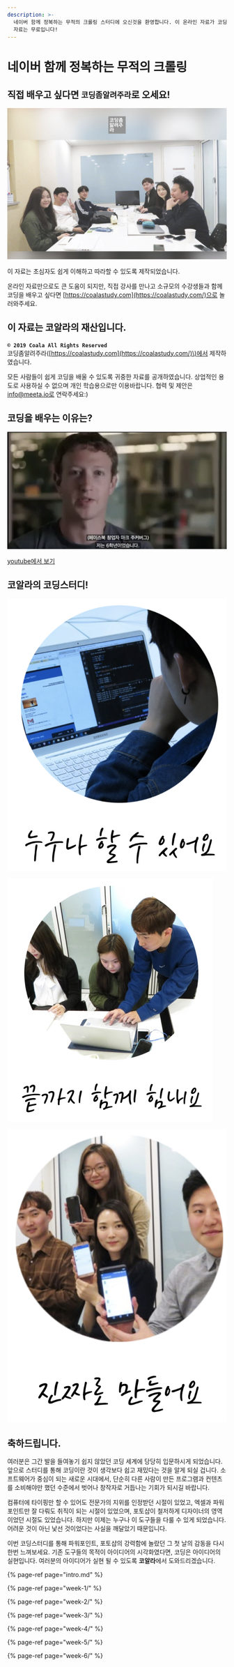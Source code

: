 ```yaml
---
description: >-
  네이버 함께 정복하는 무적의 크롤링 스터디에 오신것을 환영합니다. 이 온라인 자료가 코딩을 배우시는 모든 분께 도움이 되길 바랍니다. 이
  자료는 무료입니다!
---
```


# 네이버 함께 정복하는 무적의 크롤링

## 직접 배우고 싶다면 `코딩좀알려주라`로 오세요! <a id="undefined"></a>

![&#xC18C;&#xADDC;&#xBAA8; &#xCF54;&#xB529; &#xAC15;&#xC758;, &#xB9CC;&#xC871;&#xB3C4; &#xC5C4;&#xCCAD; &#xB192;&#xC74C;!](.gitbook/assets/image%20%28194%29.png)

이 자료는 초심자도 쉽게 이해하고 따라할 수 있도록 제작되었습니다.

온라인 자료만으로도 큰 도움이 되지만, 직접 강사를 만나고 소규모의 수강생들과 함께 코딩을 배우고 싶다면 [https://coalastudy.com](https://coalastudy.com/)으로 놀러와주세요.

## 이 자료는 코알라의 재산입니다. <a id="undefined-1"></a>

**`© 2019 Coala All Rights Reserved`**   
코딩좀알려주라\([https://coalastudy.com](https://coalastudy.com/)\)에서 제작하였습니다.

모든 사람들이 쉽게 코딩을 배울 수 있도록 귀중한 자료를 공개하였습니다. 상업적인 용도로 사용하실 수 없으며 개인 학습용으로만 이용바랍니다. 협력 및 제안은 info@meeta.io로 연락주세요:\)

## 코딩을 배우는 이유는?

![&#xB300;&#xBD80;&#xBD84;&#xC758; &#xD559;&#xAD50;&#xC5D0;&#xC11C; &#xAC00;&#xB974;&#xCE58;&#xC9C0; &#xC54A;&#xB294; &#xAC83;](.gitbook/assets/image%20%28145%29.png)

[youtube에서 보기](https://www.youtube.com/watch?v=lHZxmcP-CHI)

## 코알라의 코딩스터디!

![](.gitbook/assets/image%20%28254%29.png)

![](.gitbook/assets/image%20%2890%29.png)

![](.gitbook/assets/image%20%28282%29.png)

## 축하드립니다.

여러분은 그간 발을 들여놓기 쉽지 않았던 코딩 세계에 당당히 입문하시게 되었습니다. 앞으로 스터디를 통해 코딩이란 것이 생각보다 쉽고 재밌다는 것을 알게 되실 겁니다. 소프트웨어가 중심이 되는 새로운 시대에서, 단순히 다른 사람이 만든 프로그램과 컨텐츠를 소비해야만 했던 수준에서 벗어나 창작자로 거듭나는 기회가 되시길 바랍니다.

컴퓨터에 타이핑만 할 수 있어도 전문가의 지위를 인정받던 시절이 있었고, 엑셀과 파워포인트만 잘 다뤄도 취직이 되는 시절이 있었으며, 포토샵이 철저하게 디자이너의 영역이었던 시절도 있었습니다. 하지만 이제는 누구나 이 도구들을 다룰 수 있게 되었습니다. 어려운 것이 아닌 낯선 것이었다는 사실을 깨달았기 때문입니다.

이번 코딩스터디를 통해 파워포인트, 포토샵의 강력함에 놀랐던 그 첫 날의 감동을 다시한번 느껴보세요. 기존 도구들의 목적이 아이디어의 시각화였다면, 코딩은 아이디어의 실현입니다. 여러분의 아이디어가 실현 될 수 있도록 **코알라**에서 도와드리겠습니다.

  


{% page-ref page="intro.md" %}

{% page-ref page="week-1/" %}

{% page-ref page="week-2/" %}

{% page-ref page="week-3/" %}

{% page-ref page="week-4/" %}

{% page-ref page="week-5/" %}

{% page-ref page="week-6/" %}

